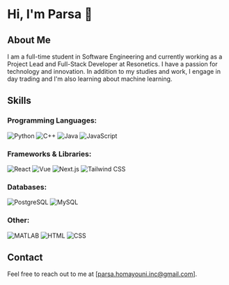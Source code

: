 # Hi, I'm Parsa 👋

## About Me
I am a full-time student in Software Engineering and currently working as a Project Lead and Full-Stack Developer at Resonetics. I have a passion for technology and innovation. In addition to my studies and work, I engage in day trading and I'm also learning about machine learning.

## Skills
### Programming Languages:
![Python](https://img.shields.io/badge/Python-3.9-blue)
![C++](https://img.shields.io/badge/C%2B%2B-11-blue)
![Java](https://img.shields.io/badge/Java-11-orange)
![JavaScript](https://img.shields.io/badge/JavaScript-ES6-yellow)

### Frameworks & Libraries:
![React](https://img.shields.io/badge/React-17.0.2-blue)
![Vue](https://img.shields.io/badge/Vue-3.0.0-brightgreen)
![Next.js](https://img.shields.io/badge/Next.js-11.0.1-black)
![Tailwind CSS](https://img.shields.io/badge/Tailwind%20CSS-2.2.19-blue)

### Databases:
![PostgreSQL](https://img.shields.io/badge/PostgreSQL-13.3-blue)
![MySQL](https://img.shields.io/badge/MySQL-8.0.23-orange)

### Other:
![MATLAB](https://img.shields.io/badge/MATLAB-9.10-blue)
![HTML](https://img.shields.io/badge/HTML5-5-orange)
![CSS](https://img.shields.io/badge/CSS3-3.6.0-blue)

## Contact
Feel free to reach out to me at [parsa.homayouni.inc@gmail.com].
